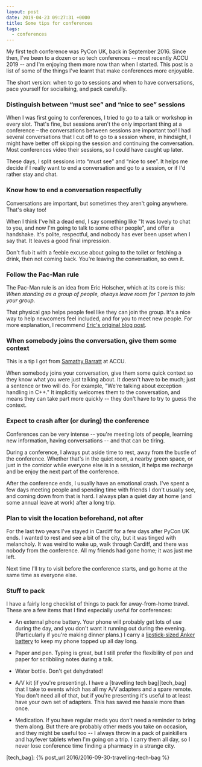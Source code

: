 ```yaml
---
layout: post
date: 2019-04-23 09:27:31 +0000
title: Some tips for conferences
tags:
  - conferences
---
```


My first tech conference was PyCon UK, back in September 2016.
Since then, I've been to a dozen or so tech conferences -- most recently ACCU 2019 -- and I'm enjoying them more now than when I started.
This post is a list of some of the things I've learnt that make conferences more enjoyable.

The short version: when to go to sessions and when to have conversations, pace yourself for socialising, and pack carefully.

### Distinguish between “must see” and “nice to see” sessions

When I was first going to conferences, I tried to go to a talk or workshop in every slot.
That's fine, but sessions aren't the only important thing at a conference – the conversations between sessions are important too!
I had several conversations that I cut off to go to a session where, in hindsight, I might have better off skipping the session and continuing the conversation.
Most conferences video their sessions, so I could have caught up later.

These days, I split sessions into “must see” and “nice to see”.
It helps me decide if I really want to end a conversation and go to a session, or if I'd rather stay and chat.

### Know how to end a conversation respectfully

Conversations are important, but sometimes they aren't going anywhere.
That's okay too!

When I think I've hit a dead end, I say something like "It was lovely to chat to you, and now I'm going to talk to some other people", and offer a handshake.
It's polite, respectful, and nobody has ever been upset when I say that.
It leaves a good final impression.

Don't flub it with a feeble excuse about going to the toilet or fetching a drink, then not coming back.
You're leaving the conversation, so own it.

### Follow the Pac-Man rule

The Pac-Man rule is an idea from Eric Holscher, which at its core is this: *When standing as a group of people, always leave room for 1 person to join your group.*

That physical gap helps people feel like they can join the group.
It's a nice way to help newcomers feel included, and for you to meet new people.
For more explanation, I recommend [Eric's original blog post](https://www.ericholscher.com/blog/2017/aug/2/pacman-rule-conferences/).

### When somebody joins the conversation, give them some context

This is a tip I got from [Samathy Barratt](https://twitter.com/Samathy_Barratt/status/1115729061094010880) at ACCU.

When somebody joins your conversation, give them some quick context so they know what you were just talking about.
It doesn't have to be much; just a sentence or two will do.
For example, "We're talking about exception handling in C++."
It implicitly welcomes them to the conversation, and means they can take part more quickly -- they don't have to try to guess the context.

### Expect to crash after (or during) the conference

Conferences can be very intense -- you're meeting lots of people, learning new information, having conversations -- and that can be tiring.

During a conference, I always put aside time to rest, away from the bustle of the conference.
Whether that's in the quiet room, a nearby green space, or just in the corridor while everyone else is in a session, it helps me recharge and be enjoy the next part of the conference.

After the conference ends, I usually have an emotional crash.
I've spent a few days meeting people and spending time with friends I don't usually see, and coming down from that is hard.
I always plan a quiet day at home (and some annual leave at work) after a long trip.

### Plan to visit the location beforehand, not after

For the last two years I've stayed in Cardiff for a few days after PyCon UK ends.
I wanted to rest and see a bit of the city, but it was tinged with melancholy.
It was weird to wake up, walk through Cardiff, and there was nobody from the conference.
All my friends had gone home; it was just me left.

Next time I'll try to visit before the conference starts, and go home at the same time as everyone else.

### Stuff to pack

I have a fairly long checklist of things to pack for away-from-home travel.
These are a few items that I find especially useful for conferences:

*   An external phone battery.
    Your phone will probably get lots of use during the day, and you don't want it running out during the evening.
    (Particularly if you're making dinner plans.)
    I carry a [lipstick-sized Anker battery][anker] to keep my phone topped up all day long.

*   Paper and pen.
    Typing is great, but I still prefer the flexibility of pen and paper for scribbling notes during a talk.

*   Water bottle.
    Don't get dehydrated!

*   A/V kit (if you're presenting).
    I have a [travelling tech bag][tech_bag] that I take to events which has all my A/V adapters and a spare remote.
    You don't need all of that, but if you're presenting it's useful to at least have your own set of adapters.
    This has saved me hassle more than once.

*   Medication.
    If you have regular meds you don't need a reminder to bring them along.
    But there are probably other meds you take on occasion, and they might be useful too -- I always throw in a pack of painkillers and hayfever tablets when I'm going on a trip.
    I carry them all day, so I never lose conference time finding a pharmacy in a strange city.

[anker]: https://www.amazon.co.uk/Anker-PowerCore-Aluminum-Portable-Lipstick-Sized-Black/dp/B005QI1A8C/ref=as_li_ss_tl?keywords=anker+battery+powercore&qid=1555965890&s=gateway&sr=8-9&linkCode=ll1&tag=alechasblo-21&linkId=def216483d182e2bcf208f5148faadf8&language=en_GB
[tech_bag]: {% post_url 2016/2016-09-30-travelling-tech-bag %}
